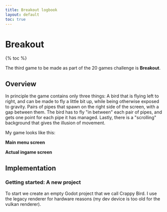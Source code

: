 ```yaml
---
title: Breakout logbook
layout: default
toc: true
---
```


<h1>Breakout</h1> 

{% toc %}

The third game to be made as part of the 20 games challenge is **Breakout**.

<h2>Overview</h2>
In principle the game contains only three things:
A bird that is flying left to right, and can be made to fly a little bit up, while being otherwise exposed to gravity.
Pairs of pipes that spawn on the right side of the screen, with a gap between them. The bird has to fly "in between" each pair of pipes, and gets one point for each pipe it has managed.
Lastly, there is a "scrolling" background that gives the illusion of movement.

My game looks like this:

**Main menu screen**



**Actual ingame screen**


<h2> Implementation</h2>

<h3> Getting started: A new project</h3>
To start we create an empty Godot project that we call Crappy Bird. I use the legacy renderer for hardware reasons (my dev device is too old for the vulkan renderer).
